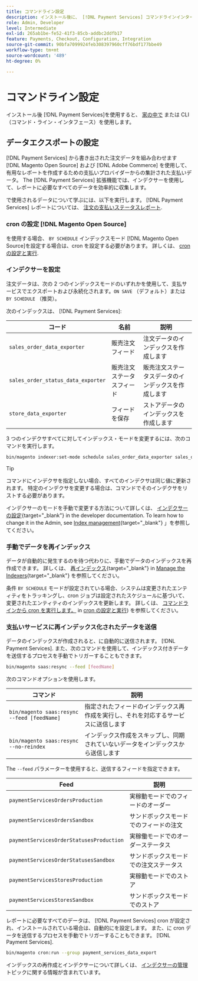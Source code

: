 ```yaml
---
title: コマンドライン設定
description: インストール後に、 [!DNL Payment Services] コマンドラインインターフェイス (CLI) を使用する。
role: Admin, Developer
level: Intermediate
exl-id: 265ab1be-fe52-41f3-85cb-addbc2ddfb17
feature: Payments, Checkout, Configuration, Integration
source-git-commit: 90bfa7099924feb308397960cff76bdf177bbe49
workflow-type: tm+mt
source-wordcount: '489'
ht-degree: 0%

---
```


# コマンドライン設定

インストール後 [!DNL Payment Services]を使用すると、 [家の中で](payments-home.md) または CLI（コマンド・ライン・インタフェース）を使用します。

## データエクスポートの設定

[!DNL Payment Services] から書き出された注文データを組み合わせます [!DNL Magento Open Source] および [!DNL Adobe Commerce] を使用して、有用なレポートを作成するための支払いプロバイダーからの集計された支払いデータ。 The [!DNL Payment Services] 拡張機能では、インデクサーを使用して、レポートに必要なすべてのデータを効率的に収集します。

で使用されるデータについて学ぶには、以下を実行します。 [!DNL Payment Services] レポートについては、 [注文の支払いステータスレポート](order-payment-status.md#data-used-in-the-report).

### cron の設定 [!DNL Magento Open Source]

を使用する場合、 `BY SCHEDULE` インデックスモード [!DNL Magento Open Source]を設定する場合は、cron を設定する必要があります。 詳しくは、 [cron の設定と実行](https://devdocs.magento.com/guides/v2.4/config-guide/cli/config-cli-subcommands-cron.html).

### インデクサーを設定

注文データは、次の 2 つのインデックスモードのいずれかを使用して、支払サービスでエクスポートおよび永続化されます。`ON SAVE` （デフォルト）または `BY SCHEDULE` （推奨）。

次のインデックスは、 [!DNL Payment Services]:

| コード | 名前 | 説明 |
|    ---    |  ---  |  ---  |
| `sales_order_data_exporter` | 販売注文フィード | 注文データのインデックスを作成します |
| `sales_order_status_data_exporter` | 販売注文ステータスフィード | 販売注文ステータスデータのインデックスを作成します |
| `store_data_exporter` | フィードを保存 | ストアデータのインデックスを作成します |

3 つのインデクサすべてに対してインデックス・モードを変更するには、次のコマンドを実行します。

```bash
bin/magento indexer:set-mode schedule sales_order_data_exporter sales_order_status_data_exporter store_data_exporter
```

>[!TIP]
>
>コマンドにインデクサを指定しない場合、すべてのインデクサは同じ値に更新されます。 特定のインデクサを変更する場合は、コマンドでそのインデクサをリストする必要があります。

インデクサーのモードを手動で変更する方法について詳しくは、 [インデクサーの設定](https://devdocs.magento.com/guides/v2.4/config-guide/cli/config-cli-subcommands-index.html#configure-indexers){target="_blank"} in the developer documentation. To learn how to change it in the Admin, see [Index management](https://docs.magento.com/user-guide/system/index-management.html#change-the-index-mode){target="_blank"} 」を参照してください。

### 手動でデータを再インデックス

データが自動的に発生するのを待つ代わりに、手動でデータのインデックスを再作成できます。 詳しくは、 [再インデックス](https://devdocs.magento.com/guides/v2.4/config-guide/cli/config-cli-subcommands-index.html#reindex){target="_blank"} in [Manage the Indexers](https://devdocs.magento.com/guides/v2.4/config-guide/cli/config-cli-subcommands-index.html){target="_blank"} を参照してください。

条件 `BY SCHEDULE` モードが設定されている場合、システムは変更されたエンティティをトラッキングし、cron ジョブは設定されたスケジュールに基づいて、変更されたエンティティのインデックスを更新します。 詳しくは、 [コマンドラインから cron を実行します。](https://devdocs.magento.com/guides/v2.4/config-guide/cli/config-cli-subcommands-cron.html#config-cli-cron-group-run) in [cron の設定と実行](https://devdocs.magento.com/guides/v2.4/config-guide/cli/config-cli-subcommands-cron.html)) を参照してください。

### 支払いサービスに再インデックス化されたデータを送信

データのインデックスが作成されると、に自動的に送信されます。 [!DNL Payment Services]. また、次のコマンドを使用して、インデックス付きデータを送信するプロセスを手動でトリガーすることもできます。

```bash
bin/magento saas:resync --feed [feedName]
```

次のコマンドオプションを使用します。

| コマンド | 説明 |
|  ---  |  ---  |
| `bin/magento saas:resync --feed [feedName]` | 指定されたフィードのインデックス再作成を実行し、それを対応するサービスに送信します |
| `bin/magento saas:resync --no-reindex` | インデックス作成をスキップし、同期されていないデータをインデックスから送信します |

The `--feed` パラメーターを使用すると、送信するフィードを指定できます。

| Feed | 説明 |
|  ---  |  ---  |
| `paymentServicesOrdersProduction` | 実稼動モードでのフィードのオーダー |
| `paymentServicesOrdersSandbox` | サンドボックスモードでのフィードの注文 |
| `paymentServicesOrderStatusesProduction` | 実稼働モードでのオーダーステータス |
| `paymentServicesOrderStatusesSandbox` | サンドボックスモードでの注文ステータス |
| `paymentServicesStoresProduction` | 実稼動モードでのストア |
| `paymentServicesStoresSandbox` | サンドボックスモードでのストア |

レポートに必要なすべてのデータは、 [!DNL Payment Services] cron が設定され、インストールされている場合は、自動的にを設定します。 また、に cron データを送信するプロセスを手動でトリガーすることもできます。 [!DNL Payment Services].

```bash
bin/magento cron:run --group payment_services_data_export
```

インデックスの再作成とインデクサーについて詳しくは、 [インデクサーの管理](https://devdocs.magento.com/guides/v2.4/config-guide/cli/config-cli-subcommands-index.html) トピックに関する情報が含まれています。
